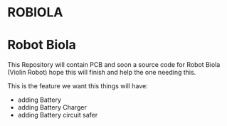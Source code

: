 ROBIOLA
==========


# Robot Biola
This Repository will contain PCB and soon a source code for Robot Biola (Violin Robot) hope this will finish and help the one needing this.

This is the feature we want this things will have:

* adding Battery
* adding Battery Charger
* adding Battery circuit safer

